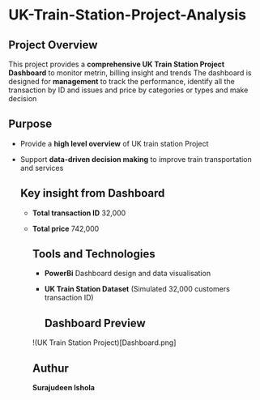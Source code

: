 # UK-Train-Station-Project-Analysis

## Project Overview
This project provides a **comprehensive UK Train Station Project Dashboard** to monitor metrin, billing insight and trends
The dashboard is designed for **management** to track the performance, identify all the transaction by ID and issues and price by categories or types and make decision

## Purpose 
- Provide a **high level overview** of UK train station Project
- Support **data-driven decision making** to improve train transportation and services

  ## Key insight from Dashboard
  - **Total transaction ID** 32,000
  - **Total price** 742,000

     ## Tools and Technologies
    - **PowerBi** Dashboard design and data visualisation
    - **UK Train Station Dataset** (Simulated 32,000 customers transaction ID)
   
      ## Dashboard Preview
    !(UK Train Station Project)[Dashboard.png]

    ## Authur
    **Surajudeen Ishola**

  
